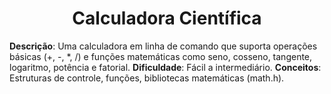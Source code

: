 # <div align="center">Calculadora Científica</div>
**Descrição**: Uma calculadora em linha de comando que suporta operações básicas (+, -, *, /) e funções matemáticas como seno, cosseno, tangente, logaritmo, potência e fatorial.
**Dificuldade**: Fácil a intermediário.
**Conceitos**: Estruturas de controle, funções, bibliotecas matemáticas (math.h).